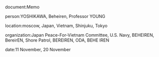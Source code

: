 document:Memo

person:YOSHIKAWA, Beheiren, Professor YOUNG

location:moscow, Japan, Vietnam, Shinjuku, Tokyo

organization:Japan Peace-For-Vietnam Committee, U.S. Navy, BEHEIREN, BereirEN, Shore Patrol, BEREIREN, ODA, BEHE IREN

date:11 November, 20 November

